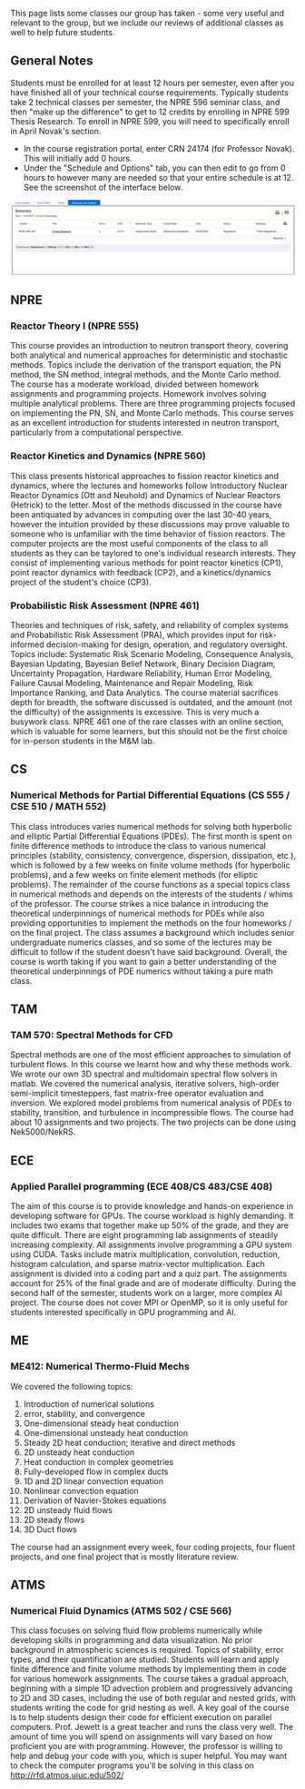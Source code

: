 This page lists some classes our group has taken - some very useful and relevant to the group, but we include our reviews of additional classes as well to help future students.

## General Notes

Students must be enrolled for at least 12 hours per semester, even after you have finished all of your technical course requirements. Typically students take 2 technical classes per semester, the NPRE 596 seminar class, and then "make up the difference"
to get to 12 credits by enrolling in NPRE 599 Thesis Research. To enroll
in NPRE 599, you will need to specifically enroll in April Novak's section.

- In the course registration portal, enter CRN 24174 (for Professor Novak). This will initially add 0 hours.
- Under the "Schedule and Options" tab, you can then edit to go from 0 hours to however many are needed so that your entire schedule is at 12. See the screenshot of the interface below.

<p align="center">
  <img src="../photos/crn.png" width="500">
</p>


## NPRE

### Reactor Theory I (NPRE 555)

This course provides an introduction to neutron transport theory, covering both analytical and numerical approaches for deterministic and stochastic methods. Topics include the derivation of the transport equation, the PN method, the SN method, integral methods, and the Monte Carlo method. The course has a moderate workload, divided between homework assignments and programming projects. Homework involves solving multiple analytical problems. There are three programming projects focused on implementing the PN, SN, and Monte Carlo methods. This course serves as an excellent introduction for students interested in neutron transport, particularly from a computational perspective.

### Reactor Kinetics and Dynamics (NPRE 560)

This class presents historical approaches to fission reactor kinetics and dynamics, where the lectures and homeworks follow Introductory Nuclear Reactor Dynamics (Ott and Neuhold) and Dynamics of Nuclear Reactors (Hetrick) to the letter. Most of the methods discussed in the course have been antiquated by advances in computing over the last 30-40 years, however the intuition provided by these discussions may prove valuable to someone who is unfamiliar with the time behavior of fission reactors. The computer projects are the most useful components of the class to all students as they can be taylored to one's individual research interests. They consist of implementing various methods for point reactor kinetics (CP1), point reactor dynamics with feedback (CP2), and a kinetics/dynamics project of the student's choice (CP3).

### Probabilistic Risk Assessment (NPRE 461)

Theories and techniques of risk, safety, and reliability of complex systems and Probabilistic Risk Assessment (PRA), which provides input for risk-informed decision-making for design, operation, and regulatory oversight. Topics include: Systematic Risk Scenario Modeling, Consequence Analysis, Bayesian Updating, Bayesian Belief Network, Binary Decision Diagram, Uncertainty Propagation, Hardware Reliability, Human Error Modeling, Failure Causal Modeling, Maintenance and Repair Modeling, Risk Importance Ranking, and Data Analytics. The course material sacrifices depth for breadth, the software discussed is outdated, and the amount (not the difficulty) of the assignments is excessive. This is very much a busywork class. NPRE 461 one of the rare classes with an online section, which is valuable for some learners, but this should not be the first choice for in-person students in the M&M lab.

## CS

### Numerical Methods for Partial Differential Equations  (CS 555 / CSE 510 / MATH 552)

This class introduces varies numerical methods for solving both hyperbolic and elliptic Partial Differential Equations (PDEs). The first month is spent on finite difference methods to introduce the class to various numerical principles (stability, consistency, convergence, dispersion, dissipation, etc.), which is followed by a few weeks on finite volume methods (for hyperbolic problems), and a few weeks on finite element methods (for elliptic problems). The remainder of the course functions as a special topics class in numerical methods and depends on the interests of the students / whims of the professor. The course strikes a nice balance in introducing the theoretical underpinnings of numerical methods for PDEs while also providing opportunities to implement the methods on the four homeworks / on the final project. The class assumes a background which includes senior undergraduate numerics classes, and so some of the lectures may be difficult to follow if the student doesn't have said background. Overall, the course is worth taking if you want to gain a better understanding of the theoretical underpinnings of PDE numerics without taking a pure math class.


## TAM

### TAM 570: Spectral Methods for CFD

Spectral methods are one of the most efficient approaches to simulation of turbulent flows. In this course we learnt how and why these methods work. We wrote our own 3D spectral and multidomain spectral flow solvers in matlab. We covered the numerical analysis, iterative solvers, high-order semi-implicit timesteppers, fast matrix-free operator evaluation and inversion. We explored model problems from numerical analysis of PDEs to stability, transition, and turbulence in incompressible flows. The course had about 10 assignments and two projects. The two projects can be done using Nek5000/NekRS.

## ECE

### Applied Parallel programming (ECE 408/CS 483/CSE 408)

The aim of this course is to provide knowledge and hands-on experience in developing software for GPUs. The course workload is highly demanding. It includes two exams that together make up 50% of the grade, and they are quite difficult. There are eight programming lab assignments of steadily increasing complexity. All assignments involve programming a GPU system using CUDA. Tasks include matrix multiplication, convolution, reduction, histogram calculation, and sparse matrix-vector multiplication. Each assignment is divided into a coding part and a quiz part. The assignments account for 25% of the final grade and are of moderate difficulty. During the second half of the semester, students work on a larger, more complex AI project. The course does not cover MPI or OpenMP, so it is only useful for students interested specifically in GPU programming and AI.


## ME

### ME412: Numerical Thermo-Fluid Mechs

We covered the following topics:
1. Introduction of numerical solutions
2. error, stability, and convergence
3. One-dimensional steady heat conduction
4. One-dimensional unsteady heat conduction
5. Steady 2D heat conduction; iterative and direct methods
6. 2D unsteady heat conduction
7. Heat conduction in complex geometries
8. Fully-developed flow in complex ducts
9. 1D and 2D linear convection equation
10. Nonlinear convection equation
11. Derivation of Navier-Stokes equations
12. 2D unsteady fluid flows
13. 2D steady flows
14. 3D Duct flows

The course had an assignment every week, four coding projects, four fluent projects, and one final project that is mostly literature review.


## ATMS

### Numerical Fluid Dynamics (ATMS 502 / CSE 566)

This class focuses on solving fluid flow problems numerically while developing skills in programming and data visualization. No prior background in atmospheric sciences is required. Topics of stability, error types, and their quantification are studied. Students will learn and apply finite difference and finite volume methods by implementing them in code for various homework assignments. The course takes a gradual approach, beginning with a simple 1D advection problem and progressively advancing to 2D and 3D cases, including the use of both regular and nested grids, with students writing the code for grid nesting as well. A key goal of the course is to help students design their code for efficient execution on parallel computers. Prof. Jewett is a great teacher and runs the class very well. The amount of time you will spend on assignments will vary based on how proficient you are with programming. However, the professor is willing to help and debug your code with you, which is super helpful. You may want to check the computer programs you'll be solving in this class on http://rfd.atmos.uiuc.edu/502/







